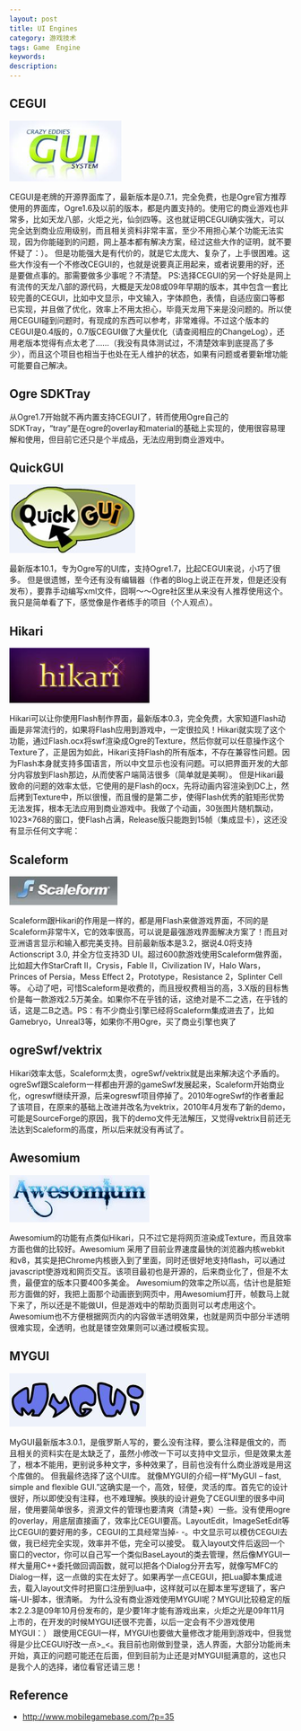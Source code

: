 ```yaml
---
layout: post
title: UI Engines
category: 游戏技术
tags: Game　Engine
keywords: 
description: 
---
```


## CEGUI

![](/Resources/UI引擎_1.jpg)

CEGUI是老牌的开源界面库了，最新版本是0.7.1，完全免费，也是Ogre官方推荐使用的界面库，Ogre1.6及以前的版本，都是内置支持的。使用它的商业游戏也非常多，比如天龙八部，火炬之光，仙剑四等。这也就证明CEGUI确实强大，可以完全达到商业应用级别，而且相关资料非常丰富，至少不用担心某个功能无法实现，因为你能碰到的问题，网上基本都有解决方案，经过这些大作的证明，就不要怀疑了：）。
但是功能强大是有代价的，就是它太庞大、复杂了，上手很困难。这些大作没有一个不修改CEGUI的，也就是说要真正用起来，或者说要用的好，还是要做点事的。那需要做多少事呢？不清楚。
PS:选择CEGUI的另一个好处是网上有流传的天龙八部的源代码，大概是天龙08或09年早期的版本，其中包含一套比较完善的CEGUI，比如中文显示，中文输入，字体颜色，表情，自适应窗口等都已实现，并且做了优化，效率上不用太担心，毕竟天龙用下来是没问题的。所以使用CEGUI碰到问题时，有现成的东西可以参考，非常难得。不过这个版本的CEGUI是0.4版的，0.7版CEGUI做了大量优化（请查阅相应的ChangeLog），还用老版本觉得有点太老了……（我没有具体测试过，不清楚效率到底提高了多少），而且这个项目也相当于也处在无人维护的状态，如果有问题或者要新增功能可能要自己解决。

## Ogre SDKTray

从Ogre1.7开始就不再内置支持CEGUI了，转而使用Ogre自己的SDKTray，“tray”是在ogre的overlay和material的基础上实现的，使用很容易理解和使用，但目前它还只是个半成品，无法应用到商业游戏中。

## QuickGUI

![](/Resources/UI引擎_2.jpg)

最新版本10.1，专为Ogre写的UI库，支持Ogre1.7，比起CEGUI来说，小巧了很多。
但是很遗憾，至今还有没有编辑器（作者的Blog上说正在开发，但是还没有发布），要靠手动编写xml文件，囧啊～～Ogre社区里从来没有人推荐使用这个。我只是简单看了下，感觉像是作者练手的项目（个人观点）。

## Hikari

![](/Resources/UI引擎_3.jpg)

Hikari可以让你使用Flash制作界面，最新版本0.3，完全免费，大家知道Flash动画是非常流行的，如果将Flash应用到游戏中，一定很拉风！Hikari就实现了这个功能，通过Flash.ocx将swf渲染成Ogre的Texture，然后你就可以任意操作这个Texture了，正是因为如此，Hikari支持Flash的所有版本，不存在兼容性问题。因为Flash本身就支持多国语言，所以中文显示也没有问题。可以把界面开发的大部分内容放到Flash那边，从而使客户端简洁很多（简单就是美啊）。
但是Hikari最致命的问题的效率太低，它使用的是Flash的ocx，先将动画内容渲染到DC上，然后拷到Texture中，所以很慢，而且慢的是第二步，使得Flash优秀的脏矩形优势无法发挥，根本无法应用到商业游戏中。我做了个动画，30张图片随机飘动，1023×768的窗口，使Flash占满，Release版只能跑到15帧（集成显卡），这还没有显示任何文字呢：
## Scaleform

![](/Resources/UI引擎_4.jpg)

Scaleform跟Hikari的作用是一样的，都是用Flash来做游戏界面，不同的是Scaleform非常牛X，它的效率很高，可以说是最强游戏界面解决方案了！而且对亚洲语言显示和输入都完美支持。目前最新版本是3.2，据说4.0将支持Actionscript 3.0, 并全方位支持3D UI。超过600款游戏使用Scaleform做界面，比如超大作StarCraft II，Crysis，Fable II，Civilization IV，Halo Wars，Princes of Persia，Mess Effect 2，Prototype，Resistance 2，Splinter Cell等。
心动了吧，可惜Scaleform是收费的，而且授权费相当的高，3.X版的目标售价是每一款游戏2.5万美金。如果你不在乎钱的话，这绝对是不二之选，在乎钱的话，这是二B之选。PS：有不少商业引擎已经将Scaleform集成进去了，比如Gamebryo，Unreal3等，如果你不用Ogre，买了商业引擎也爽了

## ogreSwf/vektrix

Hikari效率太低，Scaleform太贵，ogreSwf/vektrix就是出来解决这个矛盾的。ogreSwf跟Scaleform一样都由开源的gameSwf发展起来，Scaleform开始商业化，ogreswf继续开源，后来ogreswf项目停掉了。2010年ogreSwf的作者重起了该项目，在原来的基础上改进并改名为vektrix，2010年4月发布了新的demo，可能是SourceForge的原因，我下的demo文件无法解压，又觉得vektrix目前还无法达到Scaleform的高度，所以后来就没有再试了。

## Awesomium

![](/Resources/UI引擎_5.jpg)

Awesomium的功能有点类似Hikari，只不过它是将网页渲染成Texture，而且效率方面也做的比较好。Awesomium 采用了目前业界速度最快的浏览器内核webkit和v8，其实是把Chrome内核嵌入到了里面，同时还很好地支持flash，可以通过javascript使游戏和网页交互。该项目最初也是开源的，后来商业化了，但是不太贵，最便宜的版本只要400多美金。
Awesomium的效率之所以高，估计也是脏矩形方面做的好，我把上面那个动画嵌到网页中，用Awesomium打开，帧数马上就下来了，所以还是不能做UI，但是游戏中的帮助页面则可以考虑用这个。Awesomium也不方便根据网页内的内容做半透明效果，也就是网页中部分半透明很难实现，全透明，也就是镂空效果则可以通过模板实现。

## MYGUI

![](/Resources/UI引擎_6.jpg)

MyGUI最新版本3.0.1，是俄罗斯人写的，要么没有注释，要么注释是俄文的，而且相关的资料实在是太缺乏了，虽然小修改一下可以支持中文显示，但是效果太差了，根本不能用，更别说多种文字，多种效果了，目前也没有什么商业游戏是用这个库做的。
但我最终选择了这个UI库。
就像MYGUI的介绍一样“MyGUI – fast, simple and flexible GUI.”这确实是一个，高效，轻便，灵活的库。首先它的设计很好，所以即使没有注释，也不难理解。换肤的设计避免了CEGUI里的很多中间层，使用要简单很多，资源文件的管理也要清爽（清楚+爽）一些。没有使用ogre的overlay，用底层直接画了，效率比CEGUI要高。LayoutEdit，ImageSetEdit等比CEGUI的要好用的多，CEGUI的工具经常当掉- -。中文显示可以模仿CEGUI去做，我已经完全实现，效率并不低，完全可以接受。
载入layout文件后返回一个窗口的vector，你可以自己写一个类似BaseLayout的类去管理，然后像MYGUI一样大量用C++委托做回调函数，就可以把各个Dialog分开去写，就像写MFC的Dialog一样，这一点做的实在太好了。如果再学一点CEGUI，把Lua脚本集成进去，载入layout文件时把窗口注册到lua中，这样就可以在脚本里写逻辑了，客户端-UI-脚本，很清晰。
为什么没有商业游戏使用MYGUI呢？MYGUI比较稳定的版本2.2.3是09年10月份发布的，是少要1年才能有游戏出来，火炬之光是09年11月上市的，在开发的时候MYGUI还很不完善，以后一定会有不少游戏使用MYGUI：）
跟使用CEGUI一样，MYGUI也要做大量修改才能用到游戏中，但我觉得是少比CEGUI好改一点>_<。我目前也刚做到登录，选人界面，大部分功能尚未开始，真正的问题可能还在后面，但到目前为止还是对MYGUI挺满意的，这也只是我个人的选择，诸位看官还请三思！

## Reference
* <http://www.mobilegamebase.com/?p=35>
